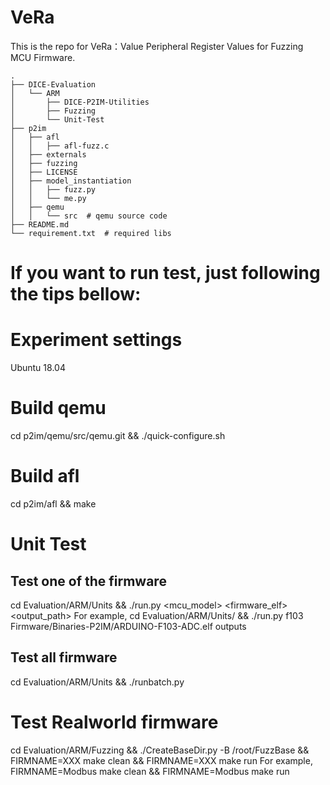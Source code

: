 # VeRa
This is the repo for VeRa：Value Peripheral Register Values for  Fuzzing MCU Firmware. 

```
.
├── DICE-Evaluation 
│   └── ARM 
│       ├── DICE-P2IM-Utilities 
│       ├── Fuzzing 
│       └── Unit-Test 
├── p2im 
│   ├── afl 
│   │   ├── afl-fuzz.c 
│   ├── externals 
│   ├── fuzzing 
│   ├── LICENSE 
│   ├── model_instantiation 
│   │   ├── fuzz.py 
│   │   └── me.py 
│   ├── qemu 
│   │   └── src  # qemu source code 
├── README.md 
└── requirement.txt  # required libs 
```

# If you want to run test, just following the tips bellow:
# Experiment settings
Ubuntu 18.04
# Build qemu
cd p2im/qemu/src/qemu.git && ./quick-configure.sh

# Build afl
cd p2im/afl && make

# Unit Test
## Test one of the firmware
cd Evaluation/ARM/Units && ./run.py <mcu_model> <firmware_elf> <output_path>
For example, cd Evaluation/ARM/Units/ && ./run.py f103 Firmware/Binaries-P2IM/ARDUINO-F103-ADC.elf outputs

## Test all firmware 
cd Evaluation/ARM/Units && ./runbatch.py

# Test Realworld firmware
cd Evaluation/ARM/Fuzzing && ./CreateBaseDir.py -B /root/FuzzBase && FIRMNAME=XXX make clean && FIRMNAME=XXX make run
For example, FIRMNAME=Modbus make clean && FIRMNAME=Modbus make run

